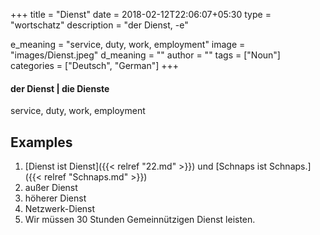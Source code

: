 +++
title        = "Dienst"
date         = 2018-02-12T22:06:07+05:30
type         = "wortschatz"
description  = "der Dienst, -e"

e_meaning    = "service, duty, work, employment"
image        = "images/Dienst.jpeg"
d_meaning    = ""
author       = ""
tags         = ["Noun"]
categories   = ["Deutsch", "German"]
+++

#### der Dienst | die Dienste

service, duty, work, employment

## Examples
1. [Dienst ist Dienst]({{< relref "22.md" >}}) und [Schnaps ist Schnaps.]({{< relref "Schnaps.md" >}})
2. außer Dienst
3. höherer Dienst
4. Netzwerk-Dienst
5. Wir müssen 30 Stunden Gemeinnützigen Dienst leisten.
